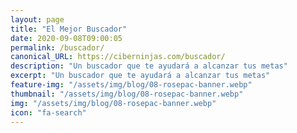 ```yaml
---
layout: page
title: "El Mejor Buscador"
date: 2020-09-08T09:00:05
permalink: /buscador/
canonical_URL: https://ciberninjas.com/buscador/
description: "Un buscador que te ayudará a alcanzar tus metas"
excerpt: "Un buscador que te ayudará a alcanzar tus metas"
feature-img: "/assets/img/blog/08-rosepac-banner.webp"
thumbnail: "/assets/img/blog/08-rosepac-banner.webp"
img: "/assets/img/blog/08-rosepac-banner.webp"
icon: "fa-search"
---
```


<div>
<script async src='https://cse.google.com/cse.js?cx=034f449078f9bd39e'></script><div class="gcse-searchbox-only"></div>
</div>

<div>
<script async src='https://cse.google.com/cse.js?cx=034f449078f9bd39e'></script><div class="gcse-searchresults-only"></div>
</div>